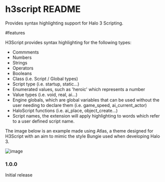 # h3script README

Provides syntax highlighting support for Halo 3 Scripting.

#features

H3Script provides syntax highlighting for the following types:

- Commments
- Numbers
- Strings
- Operators
- Booleans
- Class (i.e. Script / Global types)
- Script type (i.e. startup, static...)
- Enumerated values, such as 'heroic' which represents a number
- Value types (i.e. void, real, ai...)
- Engine globals, which are global variables that can be used without the user needing to declare them (i.e. game_speed, ai_current_actor)
- HaloScript functions (i.e. ai_place, object_create...)
- Script names, the extension will apply highlighting to words which refer to a user defined script name.

The image below is an example made using Atlas, a theme designed for H3Script with an aim to mimic the style Bungie used when developing Halo 3.

![image](https://user-images.githubusercontent.com/80323148/138604371-b440cda6-f943-403f-a314-91c68c982383.png)


### 1.0.0

Initial release
